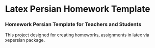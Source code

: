 # Latex Persian Homework Template

### Homework Persian Template for Teachers and Students

This project designed for creating homeworks, assignments in latex via xepersian package.

